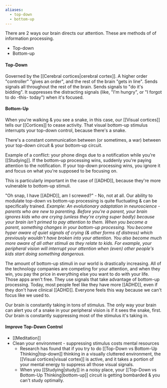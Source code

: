 ```yaml
---
aliases:
  - top-down
  - bottom-up
---
```

There are 2 ways our brain directs our attention. These are methods of of information processing.
- Top-down
- Bottom-up

#### Top-Down
Governed by the [[Cerebral cortices|cerebral cortex]]. A higher order "controller" "gives an order", and the rest of the brain "gets in line". Sends signals all throughout the rest of the brain. Sends signals to "do it's bidding". It suppresses the distracting signals (like, "I'm hungry", or "I forgot to do -this- today") when it's focused.

#### Bottom-Up
When you're walking & you see a snake, in this case, our [[Visual cortices]] tells our [[Cortices]] to cease activity. That visual bottom-up stimulus interrupts your top-down control, because there's a snake.

There's a constant communication between (or sometimes, a war) between your top-down circuit & your bottom-up circuit.

Example of a conflict: your phone dings due to a notification while you're [[Studying]]. If the bottom-up processing wins, suddenly you're paying attention to the notification. If your top-down processing wins, you ignore it and focus on what you're supposed to be focusing on.

This is particularly important in the case of [[ADHD]], because they're more vulnerable to bottom-up stimuli.

"Oh snap, I have [[ADHD]], am I screwed?" - No, not at all.
Our ability to modulate top-down vs bottom-up processing is quite fluctuating & can be specifically trained.
	*Example: An evolutionary adaptation in neuroscience - parents who are new to parenting. Before you're a parent, your brain ignores kids who are crying (unless they're crying super badly) because your brain isn't primed to pay attention to them. When you become a parent, something changes in your bottom-up processing. You become hyper aware of quiet signals of crying (& other forms of distress) which previously wouldn't have broken into your attention. You also become much more aware of all other stimuli as they relate to kids. For example, your peripheral vision will interrupt your attention when (even) other people's kids start doing something dangerous.*

The amount of bottom-up stimuli in our world is drastically increasing. All of the technology companies are competing for your attention, and when they win, you pay the price in everything else you want to do with your life. Those apps aren't free. They use signals that take advantage of bottom-up processing. Today, most people feel like they have more [[ADHD]], even if they don't have clinical [[ADHD]]. Everyone feels this way because we can't focus like we used to.

Our brain is constantly taking in tons of stimulus. The only way your brain can alert you of a snake in your peripheral vision is if it sees the snake, first. Our brain is constantly suppressing most of the stimulus it's taking in.

#### Improve Top-Down Control
- [[Meditation]]
- Clean your environment - suppressing stimulus costs mental resources
	- Research has found that if you try to do [[Top-Down vs Bottom-Up Thinking|top-down]] thinking in a visually cluttered environment, the [[Visual cortices|visual cortex]] is active, and it takes a portion of your mental energy to suppress all those visual signals.
	- When you [[Studying|study]] in a noisy place, your [[Top-Down vs Bottom-Up Thinking|bottom-up]] circuit is getting bombarded & you can't study optimally.